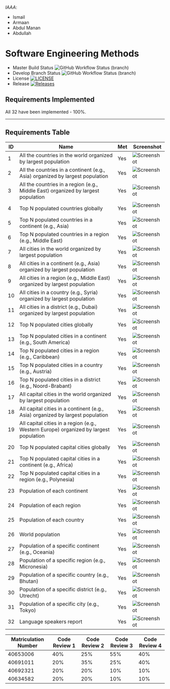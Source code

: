 *IAAA*:
- Ismail
- Armaan
- Abdul Manan
- Abdullah




# Software Engineering Methods
* Master Build Status ![GitHub Workflow Status (branch)](https://img.shields.io/github/actions/workflow/status/ismail5626/iaaa/main.yml?branch=master)
* Develop Branch Status ![GitHub Workflow Status (branch)](https://img.shields.io/github/actions/workflow/status/ismail5626/iaaa/main.yml?branch=develop)
* License [![LICENSE](https://img.shields.io/github/license/ismail5626/iaaa.svg?style=flat-square)](https://github.com/ismail5626/iaaa/blob/master/LICENSE)
* Release [![Releases](https://img.shields.io/github/release/ismail5626/iaaa/all.svg?style=flat-square)](https://github.com/ismail5626/iaaa/releases)


## **Requirements Implemented**
All 32 have been implemented - 100%.

---

## **Requirements Table**

| ID | Name                                                                                  | Met | Screenshot                        |
|----|---------------------------------------------------------------------------------------|-----|-----------------------------------|
| 1  | All the countries in the world organized by largest population                        | Yes | ![Screenshot](screenshots/1.png)  |
| 2  | All the countries in a continent (e.g., Asia) organized by largest population         | Yes | ![Screenshot](screenshots/2.png)  |
| 3  | All the countries in a region (e.g., Middle East) organized by largest population     | Yes | ![Screenshot](screenshots/3.png)  |
| 4  | Top N populated countries globally                                                    | Yes | ![Screenshot](screenshots/4.png)  |
| 5  | Top N populated countries in a continent (e.g., Asia)                                 | Yes | ![Screenshot](screenshots/5.png)  |
| 6  | Top N populated countries in a region (e.g., Middle East)                             | Yes | ![Screenshot](screenshots/6.png)  |
| 7  | All cities in the world organized by largest population                               | Yes | ![Screenshot](screenshots/7.png)  |
| 8  | All cities in a continent (e.g., Asia) organized by largest population                | Yes | ![Screenshot](screenshots/8.png)  |
| 9  | All cities in a region (e.g., Middle East) organized by largest population            | Yes | ![Screenshot](screenshots/9.png)  |
| 10 | All cities in a country (e.g., Syria) organized by largest population                 | Yes | ![Screenshot](screenshots/10.png) |
| 11 | All cities in a district (e.g., Dubai) organized by largest population                | Yes | ![Screenshot](screenshots/11.png) |
| 12 | Top N populated cities globally                                                       | Yes | ![Screenshot](screenshots/12.png) |
| 13 | Top N populated cities in a continent (e.g., South America)                           | Yes | ![Screenshot](screenshots/13.png) |
| 14 | Top N populated cities in a region (e.g., Caribbean)                                  | Yes | ![Screenshot](screenshots/14.png) |
| 15 | Top N populated cities in a country (e.g., Austria)                                   | Yes | ![Screenshot](screenshots/15.png) |
| 16 | Top N populated cities in a district (e.g., Noord-Brabant)                            | Yes | ![Screenshot](screenshots/16.png) |
| 17 | All capital cities in the world organized by largest population                       | Yes | ![Screenshot](screenshots/17.png) |
| 18 | All capital cities in a continent (e.g., Asia) organized by largest population        | Yes | ![Screenshot](screenshots/18.png) |
| 19 | All capital cities in a region (e.g., Western Europe) organized by largest population | Yes | ![Screenshot](screenshots/19.png) |
| 20 | Top N populated capital cities globally                                               | Yes | ![Screenshot](screenshots/20.png) |
| 21 | Top N populated capital cities in a continent (e.g., Africa)                          | Yes | ![Screenshot](screenshots/21.png) |
| 22 | Top N populated capital cities in a region (e.g., Polynesia)                          | Yes | ![Screenshot](screenshots/22.png) |
| 23 | Population of each continent                                                          | Yes | ![Screenshot](screenshots/23.png) |
| 24 | Population of each region                                                             | Yes | ![Screenshot](screenshots/24.png) |
| 25 | Population of each country                                                            | Yes | ![Screenshot](screenshots/25.png) |
| 26 | World population                                                                      | Yes | ![Screenshot](screenshots/26.png) |
| 27 | Population of a specific continent (e.g., Oceania)                                    | Yes | ![Screenshot](screenshots/27.png) |
| 28 | Population of a specific region (e.g., Micronesia)                                    | Yes | ![Screenshot](screenshots/28.png) |
| 29 | Population of a specific country (e.g., Bhutan)                                       | Yes | ![Screenshot](screenshots/29.png) |
| 30 | Population of a specific district (e.g., Utrecht)                                     | Yes | ![Screenshot](screenshots/30.png) |
| 31 | Population of a specific city (e.g., Tokyo)                                           | Yes | ![Screenshot](screenshots/31.png) |
| 32 | Language speakers report                                                              | Yes | ![Screenshot](screenshots/32.png) |




| Matriculation Number | Code Review 1 | Code Review 2 | Code Review 3 | Code Review 4 |
|----------------------|---------------|---------------|---------------|---------------|
| 40653006             | 40%           | 25%           | 55%           | 40%           |
| 40691011             | 20%           | 35%           | 25%           | 40%           |
| 40692321             | 20%           | 20%           | 10%           | 10%           |
| 40634582             | 20%           | 20%           | 10%           | 10%           |

